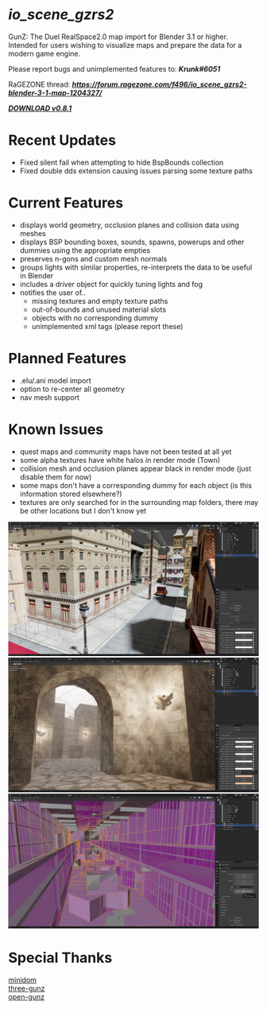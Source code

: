 # ***io_scene_gzrs2***

GunZ: The Duel RealSpace2.0 map import for Blender 3.1 or higher.  
Intended for users wishing to visualize maps and prepare the data for a modern game engine.

Please report bugs and unimplemented features to: ***Krunk#6051***

RaGEZONE thread: ***https://forum.ragezone.com/f496/io_scene_gzrs2-blender-3-1-map-1204327/***

[***DOWNLOAD v0.8.1***](https://github.com/Krunklehorn/io-scene-gzrs2/releases/download/v0.8.1/io_scene_gzrs2_v0.8.1.zip)


# Recent Updates

* Fixed silent fail when attempting to hide BspBounds collection
* Fixed double dds extension causing issues parsing some texture paths


# Current Features

* displays world geometry, occlusion planes and collision data using meshes
* displays BSP bounding boxes, sounds, spawns, powerups and other dummies using the appropriate empties
* preserves n-gons and custom mesh normals
* groups lights with similar properties, re-interprets the data to be useful in Blender
* includes a driver object for quickly tuning lights and fog
* notifies the user of..
  * missing textures and empty texture paths
  * out-of-bounds and unused material slots
  * objects with no corresponding dummy
  * unimplemented xml tags (please report these)


# Planned Features

* .elu/.ani model import
* option to re-center all geometry
* nav mesh support


# Known Issues

* quest maps and community maps have not been tested at all yet
* some alpha textures have white halos in render mode (Town)
* collision mesh and occlusion planes appear black in render mode (just disable them for now)
* some maps don't have a corresponding dummy for each object (is this information stored elsewhere?)
* textures are only searched for in the surrounding map folders, there may be other locations but I don't know yet


![Preview](meta/preview_220327_1.jpg)
![Preview](meta/preview_220327_2.jpg)
![Preview](meta/preview_220327_3.jpg)


# Special Thanks

[minidom](https://github.com/python/cpython/blob/3.10/Lib/xml/dom/minidom.py)  
[three-gunz](https://github.com/LostMyCode/three-gunz)  
[open-gunz](https://github.com/open-gunz/ogz-source)  
